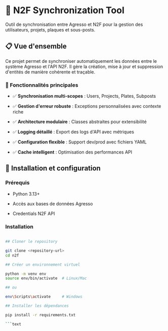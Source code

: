 # 🔄 N2F Synchronization Tool

Outil de synchronisation entre Agresso et N2F pour la gestion des utilisateurs,
projets, plaques et sous-posts.

## 📋 Vue d'ensemble

Ce projet permet de synchroniser automatiquement les données entre le système
Agresso et l'API N2F. Il gère la création, mise à jour et suppression d'entités
de manière cohérente et traçable.

### 🎯 Fonctionnalités principales

- ✅ **Synchronisation multi-scopes** : Users, Projects, Plates, Subposts

- ✅ **Gestion d'erreur robuste** : Exceptions personnalisées avec contexte riche

- ✅ **Architecture modulaire** : Classes abstraites pour extensibilité

- ✅ **Logging détaillé** : Export des logs d'API avec métriques

- ✅ **Configuration flexible** : Support dev/prod avec fichiers YAML

- ✅ **Cache intelligent** : Optimisation des performances API

## 🚀 Installation et configuration

### Prérequis

- Python 3.13+

- Accès aux bases de données Agresso

- Credentials N2F API

### Installation

```bash

## Cloner le repository

git clone <repository-url>
cd n2f

## Créer un environnement virtuel

python -m venv env
source env/bin/activate  # Linux/Mac

## ou

env\Scripts\activate     # Windows

## Installer les dépendances

pip install -r requirements.txt

```text
